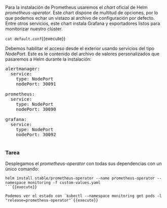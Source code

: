Para la instalación de Prometheus usaremos el _chart_ oficial de Helm _prometheus-operator_. Este chart dispone de multitud de opciones, por lo que podemos echar un vistazo al archivo de configuración por defecto. Entre otros servicios, este chart instala Grafana y exportadores listos para monitorizar nuestro clúster.

`cat default.conf`{{execute}}

Debemos habilitar el acceso desde el exterior usando servicios del tipo _NodePort_. Este es le contenido del archivo de valores personalizados que pasaremos a Helm durante la instalación:

<pre class="file">
alertmanager:
  service:
    type: NodePort
    nodePort: 30091

prometheus:
  service:
    type: NodePort
    nodePort: 30090

grafana:
  service:
    type: NodePort
    nodePort: 30092

</pre>

### Tarea

Desplegamos el _prometheus-operator_ con todas sus dependencias con un único comando:

```
helm install stable/prometheus-operator --name prometheus-operator --namespace monitoring -f custom-values.yaml
```{{execute}}

Podemos ver el estado con `kubectl --namespace monitoring get pods -l "release=prometheus-operator"`{{execute}}